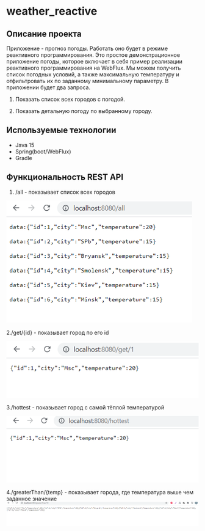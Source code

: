 # weather_reactive
## Описание проекта
Приложение - прогноз погоды. Работать оно будет в режиме реактивного программирования.
Это простое демонстрационное приложение погоды, которое включает в себя пример реализации реактивного программирования на WebFlux. Мы можем получить список погодных условий, а также максимальную температуру и отфильтровать их по заданному минимальному параметру.
В приложении будет два запроса.

1. Показать список всех городов с погодой.

2. Показать детальную погоду по выбранному городу.

## Используемые технологии
* Java 15
* Spring(boot/WebFlux)
* Gradle

## Функциональность REST API

1. /all - показывает список всех городов

![image](Screen/all.png)

2./get/{id} - показывает город по его id

![image](Screen/get.png)

3./hottest - показывает город с самой тёплой температурой

![image](Screen/hottest.png)

4./greaterThan/{temp} - показывает города, где температура выше чем заданное значение
![image](Screen/GreaterThan.png)

